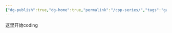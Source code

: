 ```yaml
---
{"dg-publish":true,"dg-home":true,"permalink":"/cpp-series/","tags":"gardenEntry","dgPassFrontmatter":true}
---
```




这里开始coding

